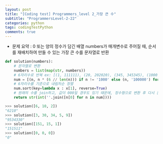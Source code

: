 ```yaml
---
layout: post
title: "[Coding test] Programmers_level 2_가장 큰 수"
subtitle: "ProgrammersLevel-2-22"
categories: python
tags: codingTestPython
comments: true
---
```


* 문제 요약 : 0 또는 양의 정수가 담긴 배열 numbers가 매개변수로 주어질 때, 순서를 재배치하여 만들 수 있는 가장 큰 수를 문자열로 반환

```python
def solution(numbers):
    # 문자열로 변환
    numbers = list(map(str, numbers))
    # 6자리수로 반복 ex: [(1, 111111), (20, 202020), (345, 345345), (1000, 100000)]
    num = [(n, n * (6 // len(n))) if n != '1000' else (n, '100000') for n in numbers]
    # 6자리수를 기준으로 내림차순 정렬 
    num.sort(key=lambda x : x[1], reverse=True)
    # 원래의 수를 join하고, 값이 000일 경우도 있기 때문에, 정수형으로 변환 후 다시 문자열로 변환하여 반환
    return str(int(''.join([n[0] for n in num])))
```

```python
>>> solution([6, 10, 2])
"6210"
>>> solution([3, 30, 34, 5, 9])
"9534330"
>>> solution([151, 15, 1])
"151511"
>>> solution([0, 0, 0])
"0"
```